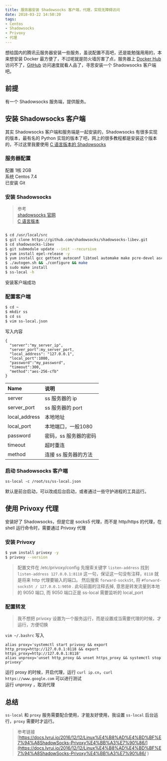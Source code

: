 ```yaml
---
title: 服务器安装 Shadowsocks 客户端，代理，实现无障碍访问
date: 2018-03-22 14:50:20
tags:
- Centos
- Shadowsocks
- Privoxy
- 代理
---
```


想给国内的腾讯云服务器安装一些服务，虽说配置不高吧，还是能勉强用用的，本来想安装 Docker 最方便了，不过呢就是防火墙厉害了点，服务器上 [Docker Hub](https://hub.docker.com/) 访问不了，[GitHub](https://github.com/) 访问速度就看人品了，寻思安装一个 Shadowsocks 客户端吧。

## 前提

有一个 Shadowsocks 服务端，提供服务。

## 安装 Shadowsocks 客户端

其实 Shadowsocks 客户端和服务端是一起安装的，Shadowsocks 有很多实现的版本，最有名的 Python 实现的版本了吧，网上的很多教程都是安装这个版本的，不过这里我要使用 [C 语言版本的 Shadowsocks](https://github.com/shadowsocks/shadowsocks-libev)

### 服务器配置

配置 1核 2GB   
系统 Centos 7.4  
已安装 Git 

### 安装 Shadowsocks  
> 参考  
> [shadowsocks 官网](https://shadowsocks.org/)  
> [ C 语言版本](https://github.com/shadowsocks/shadowsocks-libev)  

```bash

$ cd /usr/local/src
$ git clone https://github.com/shadowsocks/shadowsocks-libev.git
$ cd shadowsocks-libev
$ git submodule update --init --recursive
$ yum install epel-release -y
$ yum install gcc gettext autoconf libtool automake make pcre-devel asciidoc xmlto c-ares-devel libev-devel libsodium-devel mbedtls-devel -y
$ ./autogen.sh && ./configure && make
$ sudo make install
$ ss-local -h

```
安装客户端成功

### 配置客户端

```bash
$ cd ~
$ mkdir ss
$ cd ss
$ vim ss-local.json
```

写入内容
```
{
  "server":"my_server_ip",
  "server_port":my_server_port,
  "local_address": "127.0.0.1",
  "local_port":1080,
  "password":"my_password",
  "timeout":300,
  "method":"aes-256-cfb"
}
```

| Name | 说明 |
|:----------|:------|
|server | ss 服务器的 ip | 
|server_port| ss 服务器的 port|
|local_address|本地地址|
|local_port|本地端口，一般1080|
|password|密码，ss 服务器的密码|
|timeout|超时重连|
|method| 连接 ss 服务器的方法|

### 启动 Shadowsocks 客户端

`ss-local -c /root/ss/ss-local.json`

默认是前台启动，可以改成后台启动，或者通过一些守护进程的工具运行。

## 使用 Privoxy 代理 

安装好了 Shadowsocks，但是它是 socks5 代理，而不是 http/https 的代理，在 shell 运行命令时，需要通过 Privoxy 代理

### 安装 Privoxy

```bash
$ yum install privoxy -y
$ privoxy --version
```
> 配置文件在 /etc/privoxy/config 
> 先搜索关键字 `listen-address` 找到 `listen-address 127.0.0.1:8118` 这一句，保证这一句没有注释，`8118` 就是将来 http 代理要输入的端口。
  然后搜索 `forward-socks5t`, 将 `#forward-socks5t / 127.0.0.1:9050` . 此句前面的注释去掉, 意思是转发流量到本地的 9050 端口, 而 9050 端口正是 ss-local 需要监听的 local_port
  

### 配置转发

> 我不想把 privoxy 设置为一个服务运行，而是设置成当需要代理的时候，才运行，方便切换

`vim ~/.bashrc`
写入
```
alias proxy='systemctl start privoxy && export http_proxy=http://127.0.0.1:8118 && export https_proxy=http://127.0.0.1:8118'   
alias unproxy='unset http_proxy && unset https_proxy && systemctl stop privoxy'

```

运行 proxy 的时候，开启代理，运行 `curl ip.cn`，`curl https://www.google.com` 可以进行测试   
运行 unproxy ，取消代理   

## 总结

`ss-local` 和 `proxy` 服务需要配合使用，才能友好使用，我设置 `ss-local` 后台运行，`proxy` 需要时才运行。


> 参考链接
> [https://docs.lvrui.io/2016/12/12/Linux%E4%B8%AD%E4%BD%BF%E7%94%A8ShadowSocks-Privoxy%E4%BB%A3%E7%90%86/](https://docs.lvrui.io/2016/12/12/Linux%E4%B8%AD%E4%BD%BF%E7%94%A8ShadowSocks-Privoxy%E4%BB%A3%E7%90%86/ )






